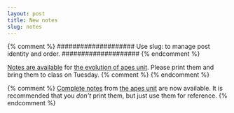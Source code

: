 ```yaml
---
layout: post
title: New notes
slug: notes
---
```


{% comment %} 
####################
Use slug: to manage post identity and order.
####################
{% endcomment %} 

[Notes are available](/materials/apes.handouts.pdf) for [the evolution of apes unit](/apes.html). Please print them and bring them to class on Tuesday.
{% comment %} 
{% endcomment %} 

{% comment %} 
[Complete notes](/materials/apes.complete.pdf) from [the apes unit](/apes.html) are now available. It is recommended that you _don't_ print them, but just use them for reference.
{% endcomment %} 


